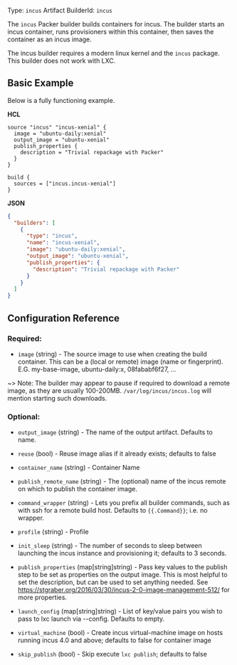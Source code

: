 Type: `incus`
Artifact BuilderId: `incus`

The `incus` Packer builder builds containers for incus. The builder starts an incus
container, runs provisioners within this container, then saves the container as
an incus image.

The incus builder requires a modern linux kernel and the `incus` package. This
builder does not work with LXC.

## Basic Example

Below is a fully functioning example.

**HCL**

```hcl
source "incus" "incus-xenial" {
  image = "ubuntu-daily:xenial"
  output_image = "ubuntu-xenial"
  publish_properties {
    description = "Trivial repackage with Packer"
  }
}

build {
  sources = ["incus.incus-xenial"]
}
```

**JSON**

```json
{
  "builders": [
    {
      "type": "incus",
      "name": "incus-xenial",
      "image": "ubuntu-daily:xenial",
      "output_image": "ubuntu-xenial",
      "publish_properties": {
        "description": "Trivial repackage with Packer"
      }
    }
  ]
}
```

## Configuration Reference

### Required:

<!-- Code generated from the comments of the Config struct in builder/incus/config.go; DO NOT EDIT MANUALLY -->

- `image` (string) - The source image to use when creating the build
  container. This can be a (local or remote) image (name or fingerprint).
  E.G. my-base-image, ubuntu-daily:x, 08fababf6f27, ...

<!-- End of code generated from the comments of the Config struct in builder/incus/config.go; -->


  ~> Note: The builder may appear to pause if required to download a
  remote image, as they are usually 100-200MB. `/var/log/incus/incus.log` will
  mention starting such downloads.

### Optional:

<!-- Code generated from the comments of the Config struct in builder/incus/config.go; DO NOT EDIT MANUALLY -->

- `output_image` (string) - The name of the output artifact. Defaults to
  name.

- `reuse` (bool) - Reuse image alias if it already exists; defaults to false

- `container_name` (string) - Container Name

- `publish_remote_name` (string) - The (optional) name of the incus remote on which to publish the
  container image.

- `command_wrapper` (string) - Lets you prefix all builder commands, such as
  with ssh for a remote build host. Defaults to `{{.Command}}`; i.e. no
  wrapper.

- `profile` (string) - Profile

- `init_sleep` (string) - The number of seconds to sleep between launching
  the incus instance and provisioning it; defaults to 3 seconds.

- `publish_properties` (map[string]string) - Pass key values to the publish
  step to be set as properties on the output image. This is most helpful to
  set the description, but can be used to set anything needed. See
  https://stgraber.org/2016/03/30/incus-2-0-image-management-512/
  for more properties.

- `launch_config` (map[string]string) - List of key/value pairs you wish to
  pass to lxc launch via --config. Defaults to empty.

- `virtual_machine` (bool) - Create incus virtual-machine image on hosts running incus 4.0 and above; defaults to false for container image

- `skip_publish` (bool) - Skip execute `lxc publish`; defaults to false

<!-- End of code generated from the comments of the Config struct in builder/incus/config.go; -->
